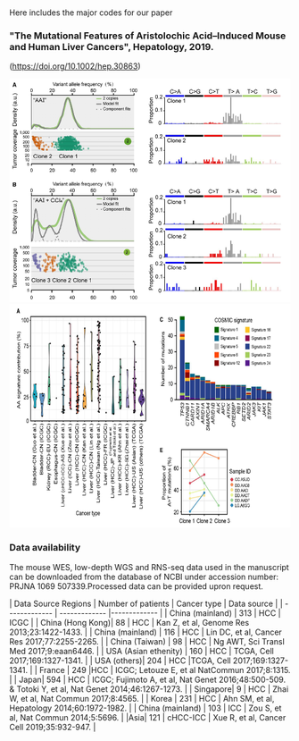 #

Here includes the major codes for our paper 

### "The Mutational Features of Aristolochic Acid–Induced Mouse and Human Liver Cancers", Hepatology, 2019. 
(https://doi.org/10.1002/hep.30863)




<img src="fig1.png" width="600" height="400" />


<img src="fig2.png" width="600" height="400" />





### Data availability
The mouse WES, low-depth WGS and RNS-seq data used in the manuscript can be downloaded from the database of NCBI under accession number: PRJNA
1069 507339.Processed data can be provided upron request.


| Data Source Regions	| Number of patients | Cancer type | Data source |
| ------------- | ------------- |------------- |
| China (mainland)   | 313  | HCC | ICGC |
| China (Hong Kong)| 	88 | HCC |	Kan Z, et al, Genome Res 2013;23:1422-1433. |
| China (mainland) | 	116 | HCC |	Lin DC, et al, Cancer Res 2017;77:2255-2265. |
| China (Taiwan) |	98 |	HCC | Ng AWT, Sci Transl Med 2017;9:eaan6446. |
| USA (Asian ethenity) | 	160	| HCC | TCGA, Cell 2017;169:1327-1341. |
| USA (others)| 	204	| HCC |TCGA, Cell 2017;169:1327-1341. |
| France |	249 |HCC |	ICGC; Letouze E, et al NatCommun 2017;8:1315. |
| Japan| 	594 |	HCC | ICGC; Fujimoto A, et al, Nat Genet 2016;48:500-509. & Totoki Y, et al, Nat Genet 2014;46:1267-1273. |
| Singapore| 	9	| HCC | Zhai W, et al, Nat Commun 2017;8:4565. |
| Korea |	231	| HCC | Ahn SM, et al, Hepatology 2014;60:1972-1982. |
| China (mainland)	| 103 | ICC |	Zou S, et al, Nat Commun 2014;5:5696. |
|Asia|	121	| cHCC-ICC | Xue R, et al, Cancer Cell 2019;35:932-947. |

